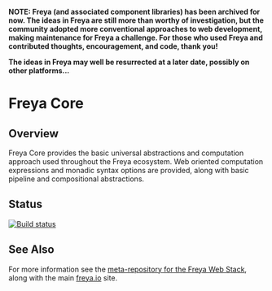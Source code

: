 **NOTE: Freya (and associated component libraries) has been archived for now. The ideas in Freya are still more than worthy of investigation, but the community adopted more conventional approaches to web development, making maintenance for Freya a challenge. For those who used Freya and contributed thoughts, encouragement, and code, thank you!**

**The ideas in Freya may well be resurrected at a later date, possibly on other platforms...** 

# Freya Core

## Overview

Freya Core provides the basic universal abstractions and computation approach used throughout the Freya ecosystem. Web oriented computation expressions and monadic syntax options are provided, along with basic pipeline and compositional abstractions.

## Status

[![Build status](https://ci.appveyor.com/api/projects/status/38ay5hgyigmufoyt/branch/master?svg=true)](https://ci.appveyor.com/project/xyncro/freya-core/branch/master)

## See Also

For more information see the [meta-repository for the Freya Web Stack](https://github.com/xyncro/freya), along with the main [freya.io](https://freya.io) site.
